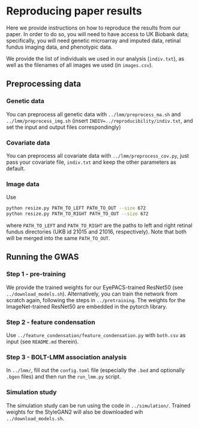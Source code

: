 # Reproducing paper results

Here we provide instructions on how to reproduce the results from our paper. In order to do so, you will need to have access to UK Biobank data; specifically, you will need genetic microarray and imputed data, retinal fundus imaging data, and phenotypic data. 

We provide the list of individuals we used in our analysis (`indiv.txt`), as well as the filenames of all images we used (in `images.csv`).

## Preprocessing data

### Genetic data
You can preprocess all genetic data with `../lmm/preprocess_ma.sh` and `../lmm/preprocess_img.sh` (insert `INDIV=../reproducibility/indiv.txt`, and set the input and output files correspondingly)

### Covariate data
You can preprocess all covariate data with `../lmm/preprocess_cov.py`, just pass your covariate file, `indiv.txt` and keep the other parameters as default.

### Image data
Use 
```bash
python resize.py PATH_TO_LEFT PATH_TO_OUT --size 672
python resize.py PATH_TO_RIGHT PATH_TO_OUT --size 672
```
where `PATH_TO_LEFT` and `PATH_TO_RIGHT` are the paths to left and right retinal fundus directories (UKB id 21015 and 21016, respectively). Note that both will be merged into the same `PATH_TO_OUT`.


## Running the GWAS

### Step 1 - pre-training

We provide the trained weights for our EyePACS-trained ResNet50 (see `../download_models.sh`). Alternatively, you can train the network from scratch again, following the steps in `../pretraining`. The weights for the ImageNet-trained ResNet50 are embedded in the pytorch library.

### Step 2 - feature condensation

Use `../feature_condensation/feature_condensation.py` with `both.csv` as input (see `README.md` therein).

### Step 3 - BOLT-LMM association analysis

In `../lmm/`, fill out the `config.toml` file (especially the `.bed` and optionally `.bgen` files) and then run the `run_lmm.py` script.

### Simulation study

The simulation study can be run using the code in `../simulation/`. Trained weights for the StyleGAN2 will also be downloaded wih `../download_models.sh`.
